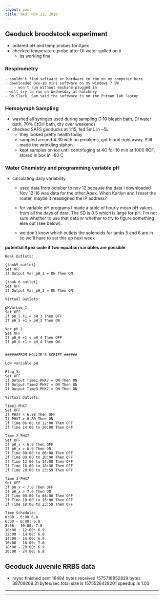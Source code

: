 ```yaml
---
layout: post
title: Wed. Nov 21, 2018
---
```


## Geoduck broodstock experiment 
- ordered pH and temp probes for Apex
- checked temperature probe after DI water spilled on it
	- its working fine

### Respirometry
	- couldn't find software or hardware to run on my computer here
	- downloaded Oxy-10 mini software on my windows 7 VW
		- won't run without machine plugged in
	- will try to run on Wednesday at hatchery
	- On Slack, Sam said the software is on the Putnam lab laptop

### Hemolymph Sampling
- washed all syringes used during sampling (1:10 bleach bath, DI water bath, 70% EtOH bath, dry over weekend)
- checked SAFS geoducks at 1:15, fed 5mL in ~5L 
	- they looked pretty health today
	- sampled around 4:30 with no problems, got blood right away. Still made the wrinkling siphon 
	- kept samples on ice until centrifuging at 4C for 10 min at 1000 RCF, stored in box in -80 C

### Water Chemistry and programming variable pH
- calculating daily variability
	- used data from october to nov 12 because the data I downloaded Nov 12-16 was data for the other Apex.  When Kaitlyn and I reset the router, maybe it reassigned the IP address?

	- for variable pH programs I made a table of hourly mean pH values from all the days of data. The SD is 0.5 which is large for pH. I'm not sure whether to use that data or whether to try to figure something else out (see below).

	- we don't know which outlets the solenoids for tanks 5 and 6 are in so we'll have to set this up next week

**potential Apex code if two equation variables are possible**

```
Real Outlets:

{tank5 outlet}
Set OFF
If Output Var_pH_1 = ON Then ON

{tank 6 outlet}
Set OFF
If Output Var_pH_2 = ON Then ON

Virtual Outlets:

pHVarLow_1
Set OFF
If pH_5 +1 < pH_3 Then OFF
If pH_5 +1 > pH_3 Then ON

Var_pH_2
Set OFF
If pH_6 +1 < pH_4 Then OFF
If pH_6 +1 > pH_4 Then ON


######FROM HOLLIE'S SCRIPT ######

Low variable pH

Plug_3:
Set OFF
If Output Time1-PHX7 = ON Then ON
If Output Time2-PHX7 = ON Then ON
If Output Time3-PHX7 = ON Then ON

Virtual Outlets:

Time1-PHX7
Set OFF
If PHX7 < 6.80 Then OFF
If PHX7 > 6.80 Then ON
If Time 06:00 to 12:00 Then OFF
If Time 14:00 to 20:00 Then OFF

Time 2-PHX7
Set OFF
If pH_x < 6.9 Then OFF
If pH_x > 6.9 Then ON
If Time 00:00 to 06:00 Then OFF
If Time 08:00 to 10:00 Then OFF
If Time 12:00 to 14:00 Then OFF
If Time 16:00 to 18:00 Then OFF
If Time 20:00 to 23:59 Then OFF

Time 3-PHX7
Set OFF
If pH_x < 7.0 Then OFF
If pH_x > 7.0 Then ON
If Time 00:00 to 08:00 Then OFF
If Time 10:00 to 16:00 Then OFF
If Time 18:00 to 23:59 Then OFF

Time Schedule:
0:00 - 6:00 6.8
6:00 - 8:00: 6.9
8:00 - 10:00: 7.0
10:00 - 12:00: 6.9 
12:00 - 14:00: 6.8 
14:00 - 16:00: 6.9
16:00 - 18:00: 7.0 
18:00 - 20:00: 6.9 
20:00 - 24:00: 6.8
```



## Geoduck Juvenile RRBS data
- rsync finished
	sent 18484 bytes  received 1575718852829 bytes  38709269.31 bytes/sec
	total size is 1575526428201  speedup is 1.00


---
***